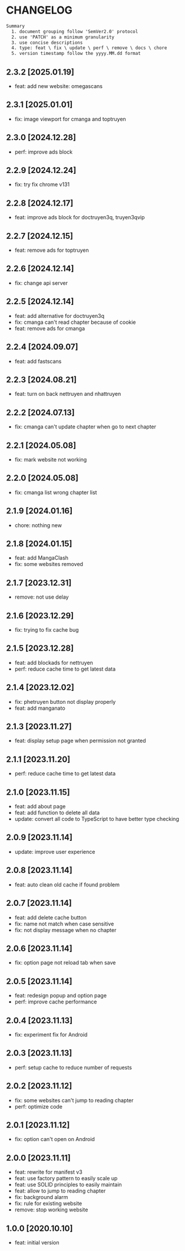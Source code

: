 # CHANGELOG

```txt
Summary
  1. document grouping follow 'SemVer2.0' protocol
  2. use 'PATCH' as a minimum granularity
  3. use concise descriptions
  4. type: feat \ fix \ update \ perf \ remove \ docs \ chore
  5. version timestamp follow the yyyy.MM.dd format
```

## 2.3.2 [2025.01.19]

- feat: add new website: omegascans

## 2.3.1 [2025.01.01]

- fix: image viewport for cmanga and toptruyen

## 2.3.0 [2024.12.28]

- perf: improve ads block

## 2.2.9 [2024.12.24]

- fix: try fix chrome v131

## 2.2.8 [2024.12.17]

- feat: improve ads block for doctruyen3q, truyen3qvip

## 2.2.7 [2024.12.15]

- feat: remove ads for toptruyen

## 2.2.6 [2024.12.14]

- fix: change api server

## 2.2.5 [2024.12.14]

- feat: add alternative for doctruyen3q
- fix: cmanga can't read chapter because of cookie
- feat: remove ads for cmanga

## 2.2.4 [2024.09.07]

- feat: add fastscans

## 2.2.3 [2024.08.21]

- feat: turn on back nettruyen and nhattruyen

## 2.2.2 [2024.07.13]

- fix: cmanga can't update chapter when go to next chapter

## 2.2.1 [2024.05.08]

- fix: mark website not working

## 2.2.0 [2024.05.08]

- fix: cmanga list wrong chapter list

## 2.1.9 [2024.01.16]

- chore: nothing new

## 2.1.8 [2024.01.15]

- feat: add MangaClash
- fix: some websites removed

## 2.1.7 [2023.12.31]

- remove: not use delay

## 2.1.6 [2023.12.29]

- fix: trying to fix cache bug

## 2.1.5 [2023.12.28]

- feat: add blockads for nettruyen
- perf: reduce cache time to get latest data

## 2.1.4 [2023.12.02]

- fix: phetruyen button not display properly
- feat: add manganato

## 2.1.3 [2023.11.27]

- feat: display setup page when permission not granted

## 2.1.1 [2023.11.20]

- perf: reduce cache time to get latest data

## 2.1.0 [2023.11.15]

- feat: add about page
- feat: add function to delete all data
- update: convert all code to TypeScript to have better type checking

## 2.0.9 [2023.11.14]

- update: improve user experience

## 2.0.8 [2023.11.14]

- feat: auto clean old cache if found problem

## 2.0.7 [2023.11.14]

- feat: add delete cache button
- fix: name not match when case sensitive
- fix: not display message when no chapter

## 2.0.6 [2023.11.14]

- fix: option page not reload tab when save

## 2.0.5 [2023.11.14]

- feat: redesign popup and option page
- perf: improve cache performance

## 2.0.4 [2023.11.13]

- fix: experiment fix for Android

## 2.0.3 [2023.11.13]

- perf: setup cache to reduce number of requests

## 2.0.2 [2023.11.12]

- fix: some websites can't jump to reading chapter
- perf: optimize code

## 2.0.1 [2023.11.12]

- fix: option can't open on Android

## 2.0.0 [2023.11.11]

- feat: rewrite for manifest v3
- feat: use factory pattern to easily scale up
- feat: use SOLID principles to easily maintain
- feat: allow to jump to reading chapter
- fix: background alarm
- fix: rule for existing website
- remove: stop working website

## 1.0.0 [2020.10.10]

- feat: initial version
